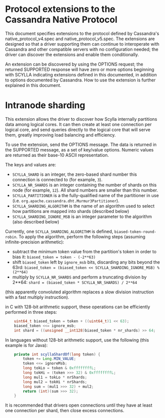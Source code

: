 Protocol extensions to the Cassandra Native Protocol
====================================================

This document specifies extensions to the protocol defined
by Cassandra's native_protocol_v4.spec and native_protocol_v5.spec.
The extensions are designed so that a driver supporting them can
continue to interoperate with Cassandra and other compatible servers
with no configuration needed; the driver can discover the extensions
and enable them conditionally.

An extension can be discovered by using the OPTIONS request; the
returned SUPPORTED response will have zero or more options beginning
with SCYLLA indicating extensions defined in this documented, in
addition to options documented by Cassandra. How to use the extension
is further explained in this document.

# Intranode sharding

This extension allows the driver to discover how Scylla internally
partitions data among logical cores. It can then create at least
one connection per logical core, and send queries directly to the
logical core that will serve them, greatly improving load balancing
and efficiency.

To use the extension, send the OPTIONS message. The data is returned
in the SUPPORTED message, as a set of key/value options. Numeric values
are returned as their base-10 ASCII representation.

The keys and values are:
  - `SCYLLA_SHARD` is an integer, the zero-based shard number this connection
    is connected to (for example, `3`).
  - `SCYLLA_NR_SHARDS` is an integer containing the number of shards on this
    node (for example, `12`). All shard numbers are smaller than this number.
  - `SCYLLA_PARTITIONER` is a the fully-qualified name of the partitioner in use (i.e.
    `org.apache.cassandra.dht.Murmur3Partitioner`).
  - `SCYLLA_SHARDING_ALGORITHM` is the name of an algorithm used to select how
    partitions are mapped into shards (described below)
  - `SCYLLA_SHARDING_IGNORE_MSB` is an integer parameter to the algorithm (also
    described below)

Currently, one `SCYLLA_SHARDING_ALGORITHM` is defined,
`biased-token-round-robin`. To apply the algorithm,
perform the following steps (assuming infinite-precision arithmetic):

  - subtract the minimum token value from the partition's token
    in order to bias it: `biased_token = token - (-2**63)`
  - shift `biased_token` left by `ignore_msb` bits, discarding any
    bits beyond the 63rd:
      `biased_token = (biased_token << SCYLLA_SHARDING_IGNORE_MSB) % (2**64)`
  - multiply by `SCYLLA_NR_SHARDS` and perform a truncating division by 2**64:
    `shard = (biased_token * SCYLLA_NR_SHARDS) / 2**64`

(this apparently convoluted algorithm replaces a slow division instruction with
a fast multiply instruction).

in C with 128-bit arithmetic support, these operations can be efficiently
performed in three steps:

```c++
    uint64_t biased_token = token + ((uint64_t)1 << 63);
    biased_token <<= ignore_msb;
    int shard = ((unsigned __int128)biased_token * nr_shards) >> 64;
```

In languages without 128-bit arithmetic support, use the following (this example
is for Java):

```Java
    private int scyllaShardOf(long token) {
        token += Long.MIN_VALUE;
        token <<= ignoreMsb;
        long tokLo = token & 0xffffffffL;
        long tokHi = (token >>> 32) & 0xffffffffL;
        long mul1 = tokLo * nrShards;
        long mul2 = tokHi * nrShards;
        long sum = (mul1 >>> 32) + mul2;
        return (int)(sum >>> 32);
    }
```

It is recommended that drivers open connections until they have at
least one connection per shard, then close excess connections.
